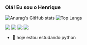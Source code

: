 ### Olá! Eu sou o Henrique
![Anurag's GitHub stats](https://github-readme-stats.vercel.app/api?username=HenriqueVenturini&show_icons=true&theme=radical)
![Top Langs](https://github-readme-stats.vercel.app/api/top-langs/?username=HenriqueVenturini&layout=compact&theme=radical)

<div>
        <a href="mailto:kaiserdeveloper23@gmail.com" target="_blank"><img src="https://img.shields.io/badge/Gmail-D14836?style=for-the-badge&logo=gmail&logoColor=white"></a>
        <a href="https://www.instagram.com/eu_kkaiser/" target="_blank"><img src="https://img.shields.io/badge/Instagram-E4405F?style=for-the-badge&logo=instagram&logoColor=white" target="_blank"></a>
        <a href="https://wa.me/5511958317140" target="_blank"><img src="https://img.shields.io/badge/WhatsApp-25D366?style=for-the-badge&logo=whatsapp&logoColor=white" target="_blank"></a>
        <a href="https://www.linkedin.com/in/henrique-venturini-09427128b/" target="_blank"><img src="https://img.shields.io/badge/LinkedIn-0077B5?style=for-the-badge&logo=linkedin&logoColor=white" target="_blank"></a>
    </div>
    
- 🔭 hoje estou estudando python
